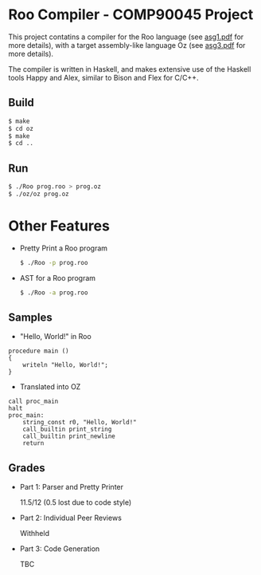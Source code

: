 # Roo Compiler - COMP90045 Project

This project contatins a compiler for the Roo language (see [asg1.pdf](https://github.com/jimbxb/comp90045-project/blob/master/spec/asg1.pdf) for more details), 
with a target assembly-like language Oz (see [asg3.pdf](https://github.com/jimbxb/comp90045-project/blob/master/spec/asg3.pdf) for more details).

The compiler is written in Haskell, and makes extensive use of the Haskell tools Happy and Alex, similar to Bison and Flex for C/C++.

## Build
```sh
$ make
$ cd oz
$ make
$ cd ..
```

## Run
```sh
$ ./Roo prog.roo > prog.oz
$ ./oz/oz prog.oz
```

# Other Features
* Pretty Print a Roo program

  ```sh
  $ ./Roo -p prog.roo
  ```
  
* AST for a Roo program

  ```sh
  $ ./Roo -a prog.roo
  ```

## Samples

* "Hello, World!" in Roo
```
procedure main ()
{
    writeln "Hello, World!";
}
```

* Translated into OZ
```
call proc_main
halt
proc_main:
    string_const r0, "Hello, World!"
    call_builtin print_string
    call_builtin print_newline
    return
```
  
## Grades
* Part 1: Parser and Pretty Printer
  
  11.5/12 (0.5 lost due to code style)
  
* Part 2: Individual Peer Reviews

  Withheld
  
* Part 3: Code Generation

  TBC
